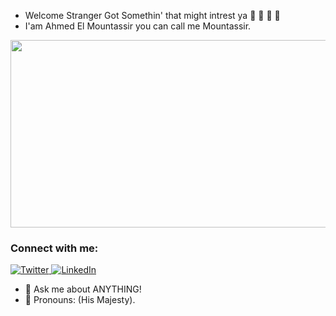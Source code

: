 - Welcome Stranger Got Somethin' that might intrest ya  📕 📗 📘 📙
- I'am Ahmed El Mountassir you can call me Mountassir.
<img src="https://media2.giphy.com/media/SSM6HdOicCahnOZ5hM/giphy.gif?cid=ecf05e470ajwa1imhos0b8xdkybpplrojp4ybu1pgud2i6df&rid=giphy.gif&ct=g" width='550' height='300'  />

### Connect with me:
<p>
    <a href="https://twitter.com/mountassir_13">
    <img alt="Twitter" src="https://img.shields.io/badge/Twitter%20-%231DA1F2.svg?&style=for-the-badge&logo=Twitter&logoColor=white"</a>
    <!-- 
    <img alt="Discord" src="https://img.shields.io/badge/Discord%20-%237289DA.svg?&style=for-the-badge&logo=discord&logoColor=white"/></a>-->
    <a href="https://www.linkedin.com/in/ahmed-elmountassir/">   
    <img alt="LinkedIn" src="https://img.shields.io/badge/linkedin-%230077B5.svg?style=for-the-badge&logo=linkedin&logoColor=white"/></a>
</p>

- 💬 Ask me about ANYTHING!
- 🌸 Pronouns: (His Majesty).
<!--<img align="left" alt="Makarov's GitHub Stats" src="https://github-readme-stats.vercel.app/api?username=vmakar0v&show_icons=true&hide_border=true" /> -->

[Twitter]:https://twitter.com/mountassir_007
[LinkedIn]:https://www.linkedin.com/in/ahmed-elmountassir
[Instagram]:https://www.instagram.com/mountassir_007
[Facebook]:https://www.facebook.com/amountassir007

